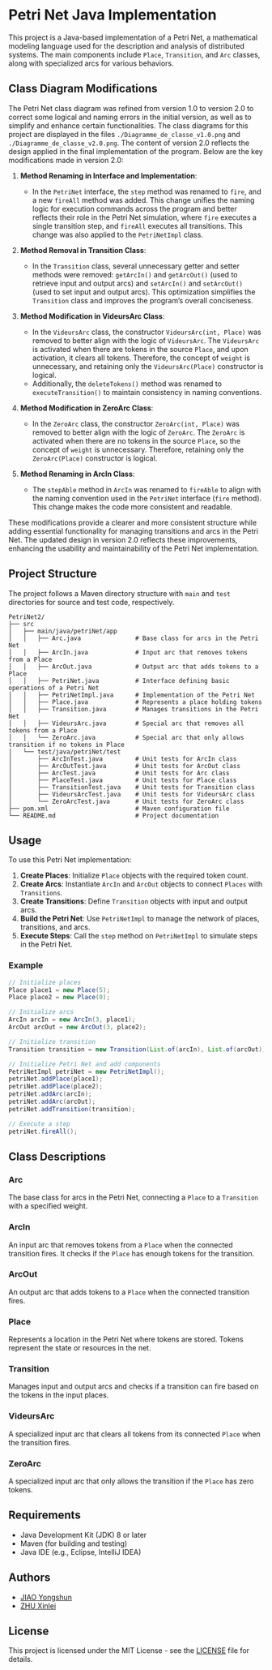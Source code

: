# Petri Net Java Implementation

This project is a Java-based implementation of a Petri Net, a mathematical modeling language used for the description and analysis of distributed systems. The main components include `Place`, `Transition`, and `Arc` classes, along with specialized arcs for various behaviors.

## Class Diagram Modifications

The Petri Net class diagram was refined from version 1.0 to version 2.0 to correct some logical and naming errors in the initial version, as well as to simplify and enhance certain functionalities. The class diagrams for this project are displayed in the files `./Diagramme_de_classe_v1.0.png` and `./Diagramme_de_classe_v2.0.png`. The content of version 2.0 reflects the design applied in the final implementation of the program. Below are the key modifications made in version 2.0:

1. **Method Renaming in Interface and Implementation**:
   - In the `PetriNet` interface, the `step` method was renamed to `fire`, and a new `fireAll` method was added. This change unifies the naming logic for execution commands across the program and better reflects their role in the Petri Net simulation, where `fire` executes a single transition step, and `fireAll` executes all transitions. This change was also applied to the `PetriNetImpl` class.

2. **Method Removal in Transition Class**:
   - In the `Transition` class, several unnecessary getter and setter methods were removed: `getArcIn()` and `getArcOut()` (used to retrieve input and output arcs) and `setArcIn()` and `setArcOut()` (used to set input and output arcs). This optimization simplifies the `Transition` class and improves the program’s overall conciseness.

3. **Method Modification in VideursArc Class**:
   - In the `VideursArc` class, the constructor `VideursArc(int, Place)` was removed to better align with the logic of `VideursArc`. The `VideursArc` is activated when there are tokens in the source `Place`, and upon activation, it clears all tokens. Therefore, the concept of `weight` is unnecessary, and retaining only the `VideursArc(Place)` constructor is logical.
   - Additionally, the `deleteTokens()` method was renamed to `executeTransition()` to maintain consistency in naming conventions.

4. **Method Modification in ZeroArc Class**:
   - In the `ZeroArc` class, the constructor `ZeroArc(int, Place)` was removed to better align with the logic of `ZeroArc`. The `ZeroArc` is activated when there are no tokens in the source `Place`, so the concept of `weight` is unnecessary. Therefore, retaining only the `ZeroArc(Place)` constructor is logical.

5. **Method Renaming in ArcIn Class**:
   - The `stepAble` method in `ArcIn` was renamed to `fireAble` to align with the naming convention used in the `PetriNet` interface (`fire` method). This change makes the code more consistent and readable.

These modifications provide a clearer and more consistent structure while adding essential functionality for managing transitions and arcs in the Petri Net. The updated design in version 2.0 reflects these improvements, enhancing the usability and maintainability of the Petri Net implementation.



## Project Structure

The project follows a Maven directory structure with `main` and `test` directories for source and test code, respectively.

```plaintext
PetriNet2/
├── src
│   ├── main/java/petriNet/app
│   │   ├── Arc.java               # Base class for arcs in the Petri Net
│   │   ├── ArcIn.java             # Input arc that removes tokens from a Place
│   │   ├── ArcOut.java            # Output arc that adds tokens to a Place
│   │   ├── PetriNet.java          # Interface defining basic operations of a Petri Net
│   │   ├── PetriNetImpl.java      # Implementation of the Petri Net
│   │   ├── Place.java             # Represents a place holding tokens
│   │   ├── Transition.java        # Manages transitions in the Petri Net
│   │   ├── VideursArc.java        # Special arc that removes all tokens from a Place
│   │   └── ZeroArc.java           # Special arc that only allows transition if no tokens in Place
│   └── test/java/petriNet/test
│       ├── ArcInTest.java         # Unit tests for ArcIn class
│       ├── ArcOutTest.java        # Unit tests for ArcOut class
│       ├── ArcTest.java           # Unit tests for Arc class
│       ├── PlaceTest.java         # Unit tests for Place class
│       ├── TransitionTest.java    # Unit tests for Transition class
│       ├── VideursArcTest.java    # Unit tests for VideursArc class
│       └── ZeroArcTest.java       # Unit tests for ZeroArc class
├── pom.xml                        # Maven configuration file
└── README.md                      # Project documentation
```

## Usage

To use this Petri Net implementation:

1. **Create Places**: Initialize `Place` objects with the required token count.
2. **Create Arcs**: Instantiate `ArcIn` and `ArcOut` objects to connect `Places` with `Transitions`.
3. **Create Transitions**: Define `Transition` objects with input and output arcs.
4. **Build the Petri Net**: Use `PetriNetImpl` to manage the network of places, transitions, and arcs.
5. **Execute Steps**: Call the `step` method on `PetriNetImpl` to simulate steps in the Petri Net.

### Example

```java
// Initialize places
Place place1 = new Place(5);
Place place2 = new Place(0);

// Initialize arcs
ArcIn arcIn = new ArcIn(3, place1);
ArcOut arcOut = new ArcOut(3, place2);

// Initialize transition
Transition transition = new Transition(List.of(arcIn), List.of(arcOut));

// Initialize Petri Net and add components
PetriNetImpl petriNet = new PetriNetImpl();
petriNet.addPlace(place1);
petriNet.addPlace(place2);
petriNet.addArc(arcIn);
petriNet.addArc(arcOut);
petriNet.addTransition(transition);

// Execute a step
petriNet.fireAll();
```

## Class Descriptions

### Arc
The base class for arcs in the Petri Net, connecting a `Place` to a `Transition` with a specified weight.

### ArcIn
An input arc that removes tokens from a `Place` when the connected transition fires. It checks if the `Place` has enough tokens for the transition.

### ArcOut
An output arc that adds tokens to a `Place` when the connected transition fires.

### Place
Represents a location in the Petri Net where tokens are stored. Tokens represent the state or resources in the net.

### Transition
Manages input and output arcs and checks if a transition can fire based on the tokens in the input places.

### VideursArc
A specialized input arc that clears all tokens from its connected `Place` when the transition fires.

### ZeroArc
A specialized input arc that only allows the transition if the `Place` has zero tokens.

## Requirements

- Java Development Kit (JDK) 8 or later
- Maven (for building and testing)
- Java IDE (e.g., Eclipse, IntelliJ IDEA)

## Authors

- [JIAO Yongshun](https://github.com/Jiaobanzhang)
- [ZHU Xinlei](https://github.com/GatsbyBytheSea)

## License

This project is licensed under the MIT License - see the [LICENSE](./LICENSE) file for details.